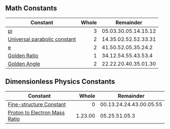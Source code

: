 ## Math Constants

Constant | Whole | Remainder
--- | ---: | ---
[pi](https://en.wikipedia.org/wiki/Pi) | 3 | 05.03.30.05.14.15.12
[Universal parabolic constant](https://en.wikipedia.org/wiki/Universal_parabolic_constant) | 2 | 14.35.02.52.52.33.31
[e](https://en.wikipedia.org/wiki/E_(mathematical_constant)) | 2 | 41.50.52.05.35.24.2
[Golden Ratio](https://en.wikipedia.org/wiki/Golden_ratio) | 1 | 34.12.54.55.43.53.4
[Golden Angle](https://en.wikipedia.org/wiki/Golden_angle) | 2 | 22.22.20.40.35.01.30

## Dimensionless Physics Constants

Constant | Whole | Remainder
--- | ---: | ---
[Fine-structure Constant](https://en.wikipedia.org/wiki/Fine-structure_constant) | 0 | 00.13.24.24.43.00.05.55
[Proton to Electron Mass Ratio](https://en.wikipedia.org/wiki/Proton-to-electron_mass_ratio) | 1.23.00 | 05.25.51.05.3
